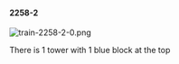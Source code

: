 #### 2258-2
![train-2258-2-0.png](https://github.com/lil-lab/nlvr/raw/master/nlvr/train/images/67/train-2258-2-0.png "train-2258-2-0.png")

There is 1 tower with 1 blue block at the top